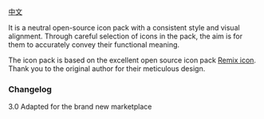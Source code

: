 [中文](https://github.com/mozhux/Remix-icon/README_zh_CN.md)

It is a neutral open-source icon pack with a consistent style and visual alignment. Through careful selection of icons in the pack, the aim is for them to accurately convey their functional meaning.

The icon pack is based on the excellent open source icon pack [Remix icon](https://remixicon.com/). Thank you to the original author for their meticulous design.

### Changelog

3.0 Adapted for the brand new marketplace